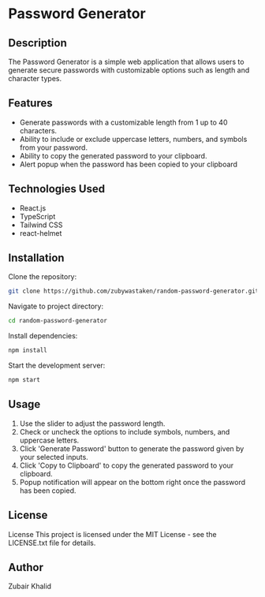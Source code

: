 # Password Generator

## Description

The Password Generator is a simple web application that allows users to generate secure passwords with customizable options such as length and character types.

## Features

- Generate passwords with a customizable length from 1 up to 40 characters.
- Ability to include or exclude uppercase letters, numbers, and symbols from your password.
- Ability to copy the generated password to your clipboard.
- Alert popup when the password has been copied to your clipboard

## Technologies Used

- React.js
- TypeScript
- Tailwind CSS
- react-helmet

## Installation

Clone the repository:

   ```bash
   git clone https://github.com/zubywastaken/random-password-generator.git
   ```

Navigate to project directory:

  ```bash
  cd random-password-generator
  ```

Install dependencies:

  ```bash
  npm install
  ```

Start the development server:

  ```bash
  npm start
  ```

## Usage

1. Use the slider to adjust the password length.
2. Check or uncheck the options to include symbols, numbers, and uppercase letters.
3. Click 'Generate Password' button to generate the password given by your selected inputs.
4. Click 'Copy to Clipboard' to copy the generated password to your clipboard.
5. Popup notification will appear on the bottom right once the password has been copied.

## License

License
This project is licensed under the MIT License - see the LICENSE.txt file for details.

## Author

Zubair Khalid
